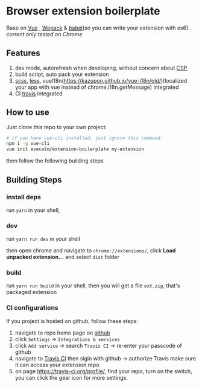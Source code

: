 # Browser extension boilerplate
Base on [Vue](https://vuejs.org/) , [Wepack](https://webpack.github.io/) & [babel](https://babeljs.io/)(so you can write your extension with es6) . *current only tested on Chrome*

## Features
1. dev mode, autorefresh when developing, without concern about [CSP](https://developer.chrome.com/extensions/contentSecurityPolicy)
2. build script, auto pack your extension
3. [scss](http://sass-lang.com/), [less](http://lesscss.org/), vueI18n(https://kazupon.github.io/vue-i18n/old/)(localized your app with vue instead of chrome.i18n.getMessage) integrated
4. CI [travis](https://docs.travis-ci.com/) integrated

## How to use
Just clone this repo to your own project:

```sh
# if you have vue-cli installed, just ignore this command
npm i -g vue-cli
vue init evecalm/extension-boilerplate my-extension
```

then follow the following building steps

## Building Steps

### install deps
run `yarn` in your shell, 

### dev
run `yarn run dev` in your shell

then open chrome and navigate to `chrome://extensions/`, click **Load unpacked extension...** and select `dist` folder

### build
run `yarn run build` in your shell, then you will get a file `ext.zip`, that's packaged extension

### CI configurations
If you project is hosted on github, follow these steps:

1. navigate to repo home page on [github](http://github.com)
2. click `Settings` -> `Integrations & services`
3. click `Add service` -> search `Travis CI` -> re-enter your passcode of github
4. navigate to [Travis CI](https://travis-ci.org/profile) then sigin with github -> authorize Travis make sure it can access your extension repo
5. on page https://travis-ci.org/profile/<your-user-name>, find your repo, turn on the switch, you can click the gear icon for more settings.


